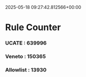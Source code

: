 2025-05-18 09:27:42.812566+00:00
# Rule Counter 
 ### UCATE : 639996

 ### Veneto : 150365

 ### Allowlist : 13930